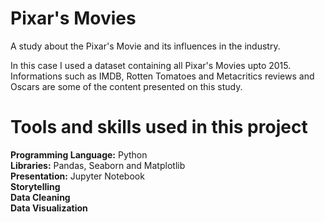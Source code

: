 # Pixar's Movies
A study about the Pixar's Movie and its influences in the industry.

In this case I used a dataset containing all Pixar's Movies upto 2015. Informations such as IMDB, Rotten Tomatoes and Metacritics reviews and Oscars are some of the content presented on this study.

<h1>Tools and skills used in this project</h1>

<b>Programming Language:</b> Python<br>
<b>Libraries:</b> Pandas, Seaborn and Matplotlib<br>
<b>Presentation:</b> Jupyter Notebook<br>
<b>Storytelling</b><br>
<b>Data Cleaning</b><br>
<b>Data Visualization</b>

